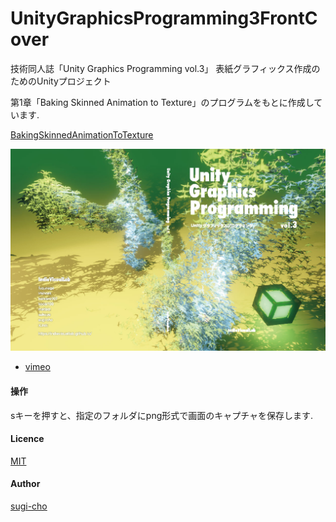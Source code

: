 # UnityGraphicsProgramming3FrontCover

技術同人誌「Unity Graphics Programming vol.3」 表紙グラフィックス作成のためのUnityプロジェクト

第1章「Baking Skinned Animation to Texture」のプログラムをもとに作成しています.

[BakingSkinnedAnimationToTexture](https://github.com/IndieVisualLab/UnityGraphicsProgramming3/tree/master/Assets/BakingSkinnedAnimationToTexture)

![frontCover](frontCover.jpg)

- [vimeo](https://vimeo.com/293139321)

#### 操作
sキーを押すと、指定のフォルダにpng形式で画面のキャプチャを保存します.

#### Licence

[MIT](https://github.com/IndieVisualLab/UnityGraphicsProgramming3FrontCover/blob/master/LICENSE)

#### Author

[sugi-cho](https://github.com/sugi-cho)
